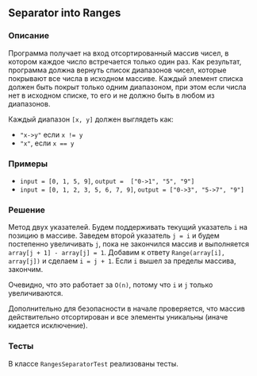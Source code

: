 ## Separator into Ranges

### Описание

Программа получает на вход отсортированный массив чисел, в котором каждое число встречается только один раз. 
Как результат, программа должна вернуть список диапазонов чисел, которые покрывают все числа в исходном массиве. 
Каждый элемент списка должен быть покрыт только одним диапазоном, при этом если числа нет в исходном списке, то его и не должно быть в любом из диапазонов.

Каждый диапазон `[x, y]` должен выглядеть как:
* `"x->y"` если `x != y`
* `"x"`, если `x == y`

### Примеры
* `input = [0, 1, 5, 9]`, `output =  ["0->1", "5", "9"]`
* `input = [0, 1, 2, 3, 5, 6, 7, 9]`, `output = ["0->3", "5->7", "9"]`

### Решение

Метод двух указателей. Будем поддерживать текущий указатель `i` на позицию в массиве. 
Заведем второй указатель `j = i` и будем постепенно увеличивать `j`, пока не закончился массив и выполняется `array[j + 1] - array[j] = 1`.
Добавим к ответу `Range(array[i], array[j])` и сделаем `i = j + 1`. Если `i` вышел за пределы массива, закончим.

Очевидно, что это работает за `O(n)`, потому что `i` и `j` только увеличиваются. 

Дополнительно для безопасности в начале проверяется, что массив действительно отсортирован и все элементы уникальны (иначе кидается исключение).

### Тесты

В классе `RangesSeparatorTest` реализованы тесты.
